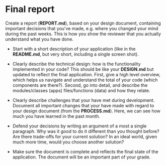 # Final report

Create a report (**REPORT.md**), based on your design document, containing important decisions that you've made, e.g. where you changed your mind during the past weeks. This is how you show the reviewer that you actually understand what you have done.

- Start with a short description of your application (like in the **README.md**, but very short, including a single screen shot).

- Clearly describe the technical design: how is the functionality implemented in your code? This should be like your **DESIGN.md** but updated to reflect the final application. First, give a high level overview, which helps us navigate and understand the total of your code (which components are there?). Second, go into detail, and describe the modules/classes (apps) files/functions (data) and how they relate.

- Clearly describe challenges that your have met during development. Document all important changes that your have made with regard to your design document (from the **PROCESS.md**). Here, we can see how much you have learned in the past month.

- Defend your decisions by writing an argument of a most a single paragraph. Why was it good to do it different than you thought before? Are there trade-offs for your current solution? In an ideal world, given much more time, would you choose another solution?

- Make sure the document is complete and reflects the final state of the application. The document will be an important part of your grade.
